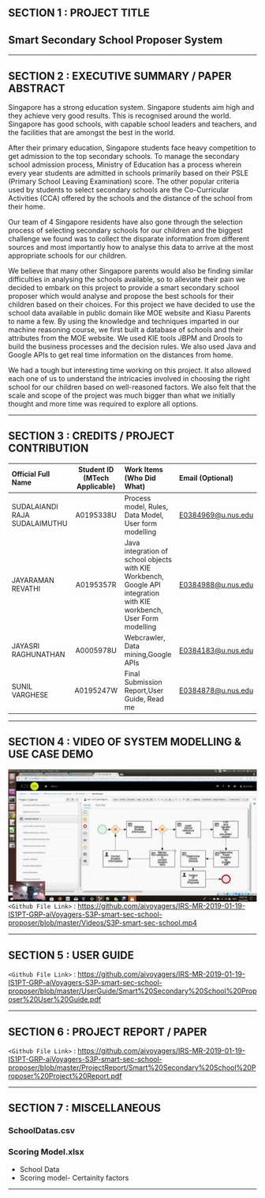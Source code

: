 ﻿## SECTION 1 : PROJECT TITLE
## Smart Secondary School Proposer System



---
## SECTION 2 : EXECUTIVE SUMMARY / PAPER ABSTRACT
Singapore has a strong education system. Singapore students aim high and they achieve very good results. This is recognised around the world. Singapore has good schools, with capable school leaders and teachers, and the facilities that are amongst the best in the world.

After their primary education, Singapore students face heavy competition to get admission to the top secondary schools. To manage the secondary school admission process, Ministry of Education has a process wherein every year students are admitted in schools primarily based on their PSLE (Primary School Leaving Examination) score. The other popular criteria used by students to select secondary schools are the Co-Curricular Activities (CCA) offered by the schools and the distance of the school from their home.

Our team of 4 Singapore residents have also gone through the selection process of selecting secondary schools for our children and the biggest challenge we found was to collect the disparate information from different sources and most importantly how to analyse this data to arrive at the most appropriate schools for our children.

We believe that many other Singapore parents would also be finding similar difficulties in analysing the schools available, so to alleviate their pain we decided to embark on this project to provide a smart secondary school proposer which would analyse and propose the best schools for their children based on their choices. For this project we have decided to use the school data available in public domain like MOE website and Kiasu Parents to name a few.
By using the knowledge and techniques imparted in our machine reasoning course, we first built a database of schools and their attributes from the MOE website. We used KIE tools JBPM and Drools to build the business processes and the decision rules. We also used Java and Google APIs to get real time information on the distances from home.

We had a tough but interesting time working on this project. It also allowed each one of us to understand the intricacies involved in choosing the right school for our children based on well-reasoned factors. We also felt that the scale and scope of the project was much bigger than what we initially thought and more time was required to explore all options.

---
## SECTION 3 : CREDITS / PROJECT CONTRIBUTION

| Official Full Name  | Student ID (MTech Applicable)  | Work Items (Who Did What) | Email (Optional) |
| :------------ |:---------------:| :-----| :-----|
| SUDALAIANDI RAJA SUDALAIMUTHU | A0195338U | Process model, Rules, Data Model, User form modelling | E0384969@u.nus.edu |
| JAYARAMAN REVATHI | A0195357R | Java integration of school objects with KIE Workbench, Google API integration with KIE workbench, User Form modelling| E0384988@u.nus.edu |
| JAYASRI RAGHUNATHAN | A0005978U | Webcrawler, Data mining,Google APIs | E0384183@u.nus.edu |
| SUNIL VARGHESE | A0195247W | Final Submission Report,User Guide, Read me  | E0384878@u.nus.edu |


---
## SECTION 4 : VIDEO OF SYSTEM MODELLING & USE CASE DEMO

<img src="Miscellaneous/SystemPic.png"
     style="float: left; margin-right: 0px;" />



`<Github File Link>` :
https://github.com/aivoyagers/IRS-MR-2019-01-19-IS1PT-GRP-aiVoyagers-S3P-smart-sec-school-proposer/blob/master/Videos/S3P-smart-sec-school.mp4

---
## SECTION 5 : USER GUIDE

`<Github File Link>` : https://github.com/aivoyagers/IRS-MR-2019-01-19-IS1PT-GRP-aiVoyagers-S3P-smart-sec-school-proposer/blob/master/UserGuide/Smart%20Secondary%20School%20Proposer%20User%20Guide.pdf


---
## SECTION 6 : PROJECT REPORT / PAPER

`<Github File Link>` : https://github.com/aivoyagers/IRS-MR-2019-01-19-IS1PT-GRP-aiVoyagers-S3P-smart-sec-school-proposer/blob/master/ProjectReport/Smart%20Secondary%20School%20Proposer%20Project%20Report.pdf


---
## SECTION 7 : MISCELLANEOUS

### SchoolDatas.csv
### Scoring Model.xlsx
* School Data
* Scoring model- Certainity factors

---
